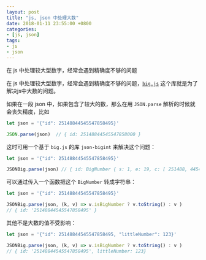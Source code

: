 ```yaml
---
layout: post
title: "js, json 中处理大数"
date: 2018-01-11 23:55:00 +0800
categories: 
- [js, json]
tags: 
- js
- json
---
```


在 js 中处理较大型数字，经常会遇到精确度不够的问题
<!-- more -->

在 js 中处理较大型数字，经常会遇到精确度不够的问题，[`big.js`](http://mikemcl.github.io/big.js/) 这个库就是为了解决js中大数的问题。

如果在一段 json 中，如果包含了较大的数，那么在用 `JSON.parse` 解析的时候就会丧失精度，比如
```js
let json = '{"id": 25148844545547858495}'

JSON.parse(json)  // { id: 25148844545547858000 }
```
这时可用一个基于 `big.js` 的库 `json-bigint` 来解决这个问题：
```js
let json = '{"id": 25148844545547858495}'

JSONBig.parse(json) // { id: BigNumber { s: 1, e: 19, c: [ 251488, 44545547858495 ] } }
```
可以通过传入一个函数把这个 `BigNumber` 转成字符串：
```js
let json = '{"id": 25148844545547858495}'

JSONBig.parse(json, (k, v) => v.isBigNumber ? v.toString() : v )
// { id: '25148844545547858495' }
```
其他不是大数的值不受影响：
```js
let json = '{"id": 25148844545547858495, "littleNumber": 123}'

JSONBig.parse(json, (k, v) => v.isBigNumber ? v.toString() : v )
// { id: '25148844545547858495', littleNumber: 123}
```
